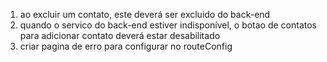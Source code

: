 1. ao excluir um contato, este deverá ser excluido do back-end
2. quando o servico do back-end estiver indisponível, o botao de contatos para adicionar contato deverá estar desabilitado
3. criar pagina de erro para configurar no routeConfig
